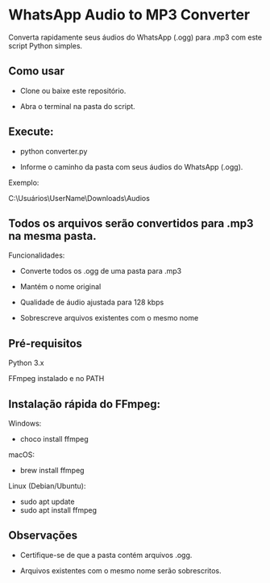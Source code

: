 # WhatsApp Audio to MP3 Converter

Converta rapidamente seus áudios do WhatsApp (.ogg) para .mp3 com este script Python simples.

## Como usar

* Clone ou baixe este repositório.

* Abra o terminal na pasta do script.

## Execute:

* python converter.py

* Informe o caminho da pasta com seus áudios do WhatsApp (.ogg).

  
Exemplo:

C:\Usuários\UserName\Downloads\Audios


## Todos os arquivos serão convertidos para .mp3 na mesma pasta.

Funcionalidades:

* Converte todos os .ogg de uma pasta para .mp3

* Mantém o nome original

* Qualidade de áudio ajustada para 128 kbps

* Sobrescreve arquivos existentes com o mesmo nome

## Pré-requisitos

Python 3.x

FFmpeg
 instalado e no PATH

## Instalação rápida do FFmpeg:

Windows:

* choco install ffmpeg


macOS:

* brew install ffmpeg


Linux (Debian/Ubuntu):

* sudo apt update
* sudo apt install ffmpeg

## Observações

* Certifique-se de que a pasta contém arquivos .ogg.

* Arquivos existentes com o mesmo nome serão sobrescritos.
